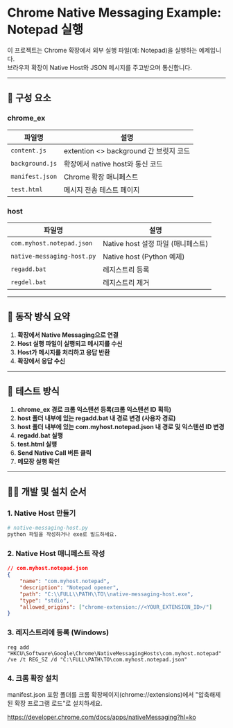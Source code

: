 # Chrome Native Messaging Example: Notepad 실행

이 프로젝트는 Chrome 확장에서 외부 실행 파일(예: Notepad)을 실행하는 예제입니다.  
브라우저 확장이 Native Host와 JSON 메시지를 주고받으며 통신합니다.

---

## 📁 구성 요소

### chrome_ex
| 파일명             | 설명                              |
|-----------------|---------------------------------|
| `content.js`    | extention <> background 간 브릿지 코드 |
| `background.js` | 확장에서 native host와 통신 코드         |
| `manifest.json` | Chrome 확장 매니페스트                 |
| `test.html`     | 메시지 전송 테스트 페이지                  |

### host 

| 파일명                        | 설명                        |
|----------------------------|---------------------------|
| `com.myhost.notepad.json`  | Native host 설정 파일 (매니페스트) |
| `native-messaging-host.py` | Native host (Python 예제)   |
| `regadd.bat`               | 레지스트리 등록                  |
| `regdel.bat`               | 레지스트리 제거                  |


---

## 📌 동작 방식 요약

1. **확장에서 Native Messaging으로 연결**
2. **Host 실행 파일이 실행되고 메시지를 수신**
3. **Host가 메시지를 처리하고 응답 반환**
4. **확장에서 응답 수신**

---

## 🧪 테스트 방식
1. **chrome_ex 경로 크롬 익스텐션 등록(크롬 익스텐션 ID 획득)**
2. **host 폴더 내부에 있는 regadd.bat 내 경로 변경 (사용자 경로)**
3. **host 폴더 내부에 있는 com.myhost.notepad.json 내 경로 및 익스텐션 ID 변경**
4. **regadd.bat 실행**
5. **test.html 실행**
6. **Send Native Call 버튼 클릭**
7. **메모장 실행 확인**

---

## 🧑‍💻 개발 및 설치 순서

### 1. Native Host 만들기

```bash
# native-messaging-host.py
python 파일을 작성하거나 exe로 빌드하세요.
```

### 2. Native Host 매니페스트 작성
```json
// com.myhost.notepad.json
{
    "name": "com.myhost.notepad",
    "description": "Notepad opener",
    "path": "C:\\FULL\\PATH\\TO\\native-messaging-host.exe",
    "type": "stdio",
    "allowed_origins": ["chrome-extension://<YOUR_EXTENSION_ID>/"]
}
```

### 3. 레지스트리에 등록 (Windows)
```shell
reg add "HKCU\Software\Google\Chrome\NativeMessagingHosts\com.myhost.notepad" /ve /t REG_SZ /d "C:\FULL\PATH\TO\com.myhost.notepad.json"
```


### 4. 크롬 확장 설치
manifest.json 포함 폴더를 크롬 확장페이지(chrome://extensions)에서 "압축해제된 확장 프로그램 로드"로 설치하세요.


https://developer.chrome.com/docs/apps/nativeMessaging?hl=ko